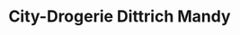 ---
title: "City-Drogerie Dittrich Mandy"
url: /forst-lausitz/city-drogerie-dittrich-mandy/
shop: Drogerie
---